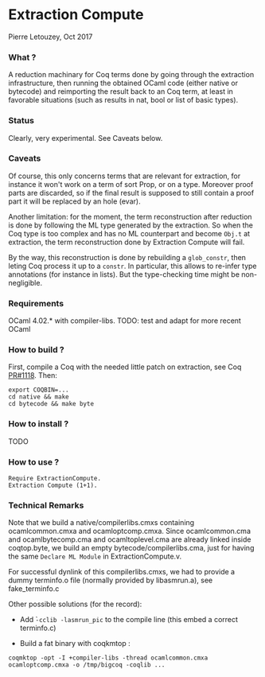 Extraction Compute
==================

Pierre Letouzey, Oct 2017

### What ?

A reduction machinary for Coq terms done by going through the extraction
infrastructure, then running the obtained OCaml code (either native or
bytecode) and reimporting the result back to an Coq term, at least in
favorable situations (such as results in nat, bool or list of basic types).

### Status

Clearly, very experimental. See Caveats below.

### Caveats

Of course, this only concerns terms that are relevant for extraction,
for instance it won't work on a term of sort Prop, or on a type. Moreover
proof parts are discarded, so if the final result is supposed to still
contain a proof part it will be replaced by an hole (evar).

Another limitation: for the moment, the term reconstruction after reduction
is done by following the ML type generated by the extraction. So when
the Coq type is too complex and has no ML counterpart and become `Obj.t`
at extraction, the term reconstruction done by Extraction Compute will fail.

By the way, this reconstruction is done by rebuilding a `glob_constr`, then
leting Coq process it up to a `constr`. In particular, this allows to re-infer
type annotations (for instance in lists). But the type-checking time might
be non-negligible.

### Requirements

OCaml 4.02.* with compiler-libs. TODO: test and adapt for more recent OCaml

### How to build ?

First, compile a Coq with the needed little patch on extraction, see Coq [PR#1118](https://github.com/coq/coq/pull/1118).
Then:

```
export COQBIN=...
cd native && make
cd bytecode && make byte
```

### How to install ?

TODO

### How to use ?

```
Require ExtractionCompute.
Extraction Compute (1+1).
```

### Technical Remarks

Note that we build a native/compilerlibs.cmxs containing
ocamlcommon.cmxa and ocamloptcomp.cmxa. Since ocamlcommon.cma and
ocamlbytecomp.cma and ocamltoplevel.cma are already linked inside
coqtop.byte, we build an empty bytecode/compilerlibs.cma, just for
having the same `Declare ML Module` in ExtractionCompute.v.

For successful dynlink of this compilerlibs.cmxs, we had to provide
a dummy terminfo.o file (normally provided by libasmrun.a), see fake_terminfo.c

Other possible solutions (for the record):

  - Add ̀`-cclib -lasmrun_pic` to the compile line (this embed a correct terminfo.c)

  - Build a fat binary with coqkmtop :

```
coqmktop -opt -I +compiler-libs -thread ocamlcommon.cmxa ocamloptcomp.cmxa -o /tmp/bigcoq -coqlib ...
```
